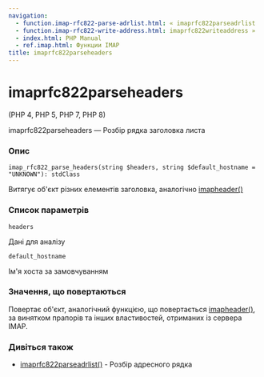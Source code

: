 ```yaml
---
navigation:
  - function.imap-rfc822-parse-adrlist.html: « imaprfc822parseadrlist
  - function.imap-rfc822-write-address.html: imaprfc822writeaddress »
  - index.html: PHP Manual
  - ref.imap.html: Функции IMAP
title: imaprfc822parseheaders
---
```

# imaprfc822parseheaders

(PHP 4, PHP 5, PHP 7, PHP 8)

imaprfc822parseheaders — Розбір рядка заголовка листа

### Опис

```methodsynopsis
imap_rfc822_parse_headers(string $headers, string $default_hostname = "UNKNOWN"): stdClass
```

Витягує об'єкт різних елементів заголовка, аналогічно [imapheader()](function.imap-header.html)

### Список параметрів

`headers`

Дані для аналізу

`default_hostname`

Ім'я хоста за замовчуванням

### Значення, що повертаються

Повертає об'єкт, аналогічний функцією, що повертається [imapheader()](function.imap-header.html), за винятком прапорів та інших властивостей, отриманих із сервера IMAP.

### Дивіться також

-   [imaprfc822parseadrlist()](function.imap-rfc822-parse-adrlist.html) - Розбір адресного рядка
